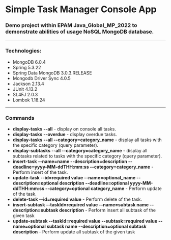 # Simple Task Manager Console App
### Demo project within EPAM Java_Global_MP_2022 to demonstrate abilities of usage NoSQL MongoDB database.
<hr>

### Technologies:
* MongoDB 6.0.4
* Spring 5.3.22
* Spring Data MongoDB 3.0.3.RELEASE
* Mongodb Driver Sync 4.0.5
* Jackson 2.13.4
* JUnit 4.13.2
* SL4FJ 2.0.3
* Lombok 1.18.24
<hr>

### Commands
* <b>display-tasks --all</b> - display on console all tasks.
* <b>display-tasks --overdue</b> - display overdue tasks.
* <b>display-tasks --all --category=category_name</b> - display all tasks with the specific category (query parameter).
* <b>display-subtasks --all --category=category_name</b> - display all subtasks related to tasks with the specific category (query parameter).
* <b>insert-task --name=name --description=description --deadline=yyyy-MM-ddTHH:mm:ss --category=category_name</b> - Perform insert of the task.
* <b>update-task  --id=required value --name=optional_name --description=optional description --deadline=optional yyyy-MM-ddTHH:mm:ss --category=optional category_name</b> - Perform update of the task.
* <b>delete-task  --id=required value</b> - Perform delete of the task.
* <b>insert-subtask --taskId=required value --name=subtask name --description=subtask description</b> - Perform insert all subtask of the given task
* <b>update-subtask --taskId=required value --subtask=required value --name=optional subtask name --description=optional subtask description</b> - Perform update all subtask of the given task